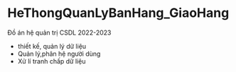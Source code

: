 # HeThongQuanLyBanHang_GiaoHang
Đồ án hệ quản trị CSDL 2022-2023
+ thiết kế, quản lý dữ liệu
+ Quản lý,phân hệ người dùng 
+ Xử lí tranh chấp dữ liệu 
